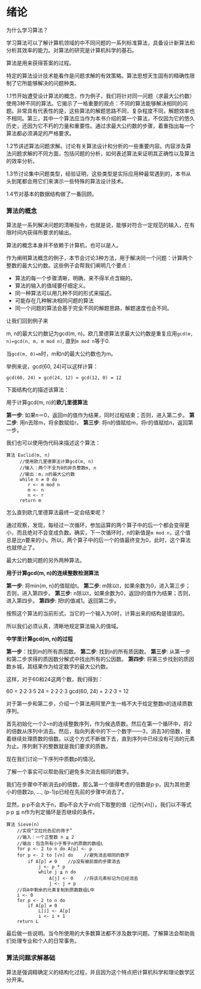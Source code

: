 绪论
===

为什么学习算法？

学习算法可以了解计算机领域的中不同问题的一系列标准算法，具备设计新算法和分析其效率的能力。对算法的研究是计算机科学的基石。

算法是用来获得答案的过程。

特定的算法设计技术能看作是问题求解的有效策略。算法思想天生固有的精确性限制了它所能够解决的问题种类。

1.1节开始遭受设计算法的概念，作为例子，我们将针对同一问题（求最大公约数）使用3种不同的算法。它揭示了一格重要的观点：不同的算法能够解决相同的问题。非常具有代表性的是，这些算法的解题思路不同，复杂程度不同，解题效率也不相同。第三，其中一个算法应当作为本书介绍的第一个算法，不仅因为它的悠久历史，还因为它不朽的力量和重要性。通过求最大公约数的步骤，着重指出每一个算法都必须满足的严格要求。

1.2节讲述算法问题求解。讨论有关算法设计和分析的一些重要内容。内容涉及算法问题求解的不同方面，包括问题的分析，如何表述算法来证明其正确性以及算法的效率分析。

1.3节讨论集中问题类型，经验证明，这些类型是实际应用种最常遇到的，本书从头到尾都会用它们来演示一些特殊的算法设计技术。

1.4节对基本的数据结构做了一番回顾。

### 算法的概念

算法是一系列解决问题的清晰指令，也就是说，能够对符合一定规范的输入，在有限时间内获得所要求的输出。

算法的概念本身并不依赖于计算机，也可以是人。

作为阐明算法概念的例子，本节会讨论3种方法，用于解决同一个问题：计算两个整数的最大公约数。这些例子会帮我们阐明几个要点：

- 算法的每一个步骤清晰，明确，来不得半点含糊的。
- 算法的输入的值域要仔细定义。
- 同一种算法可以用几种不同的形式来描述。
- 可能存在几种解决相同问题的算法
- 同一个问题的算法会基于完全不同的解题思路，解题速度也会不同。

让我们回到例子来

m, n的最大公约数记为gcd(m, n)。欧几里德算法求最大公约数是重复应用`gcd(m, n)=gcd(n, m, m mod n)`, 直到`m mod n`等于0.

当`gcd(m, 0)=m`时，m和n的最大公约数也为m。

举例来说，gcd(60, 24)可以这样计算：

```
gcd(60, 24) = gcd(24, 12) = gcd(12, 0) = 12
```

下面结构化的描述该算法：

用于计算gcd(m, n)的**欧几里德算法**

**第一步**: 如果n＝0，返回m的值作为结果，同时过程结束；否则，进入第二步。
**第二步**: 用n去除m，将余数赋给r。
**第三步**: 将n的值赋给m，将r的值赋给n，返回第一步。

我们也可以使用伪代码来描述这个算法：

```
算法 Euclid(m, n)
     //使用欧几里德算法计算gcd(m, n)
     //输入：两个不全为0的非负整数m, n
     //输出：m，n的最大公约数
     while n ≠ 0 do 
        r <- m mod n
        m <- n
        n <- r
     return m
```

怎么直到欧几里德算法最终一定会结束呢？

通过观察，发现，每经过一次循环，参加运算的两个算子中的后一个都会变得更小，而且绝对不会变成负数。确实，下一次循环时，n的新值是`m mod n`，这个值总是比n要来的小。所以，两个算子中的后一个的值最终变为0，此时，这个算法也就停止了。

最大公约数问题的另外两种算法。

**用于计算gcd(m, n)的连续整数检测算法**

**第一步**: 将min{m, n}的值赋给t。
**第二步**: m除以t，如果余数为0，进入第三步；否则，进入第四步。
**第三步**: n除以t，如果余数为0，返回t的值作为结果；否则，进入第四步。
**第四步**: 把t的值减1。返回第二步。

按照这个算法的当前形式，当它的一个输入为0时，计算出来的结构是错误的。

所以我们必须认真，清晰地规定算法输入的值域。

**中学里计算gcd(m, n)的过程**

**第一步**：找到m的所有质因数。
**第二步**: 找到n的所有质因数。
**第三步**: 从第一步和第二步求得的质因数分解式中找出所有的公因数。
**第四步**: 将第三步找到的质因数乡城，其结果作为给定数字的最大公约数。

这样，对于60和24这两个数，我们得到：

60 = 2·2·3·5
24 = 2·2·2·3
gcd(60, 24) = 2·2·3 = 12

对于第一步和第二步，介绍一个算法用阿里产生一格不大于给定整数n的连续质数序列。

首先初始化一个2~n的连续整数序列，作为候选质数。然后在第一个循环中，将2的倍数从序列中消去。然后，指向列表中的下一个数字——3，消去3的倍数，接着继续处理质数的倍数。以这个方式不断做下去，直到序列中已经没有可消的元素为止。序列剩下的整数就是我们要求的质数。

现在我们讨论一下序列中质数p的情况。

了解一个事实可以帮助我们避免多次消去相同的数字。

我们在步骤中不断消去p的倍数，那么第一个值得考虑的倍数是p·p，因为其他更小的倍数2p, ..., (p-1)p已经在先前的步骤中消去了。

显然，p·p不会大于n，即p不会大于√n向下取整的值（记作[√n]）。我们以不等式p·p ≦ n作为判定循环是否继续的条件。

```
算法 Sieve(n)
    //实现“艾拉托色尼的筛子”
    //输入：一个正整数 n ≧ 2
    //输出：包含所有小于等于n的质数的数组L
    for p <- 2 to n do A[p] <- p
    for p <- 2 to [√n] do    //避免消去相同的数字
        if A[p] ≠ 0    //p没有被前面的步骤消去
            j <- p * p
            while j ≦ n do
                A[j] <- 0    //将该元素标记为已经消去
                j <- j + p
    //将A中剩余的元素复制到质数数组L中
    i <- 0
    for p <- 2 to n do
        if A[p] ≠ 0
            L[i] <- A[p]
            i <- i + 1
    return L
```

最后做一些说明。当今所使用的大多数算法都不涉及数学问题。了解算法会帮助我们处理专业和个人的日常事务。

### 算法问题求解基础

算法是强调精确定义的结构化过程，并且因为这个特点把计算机科学和理论数学区分开来。

